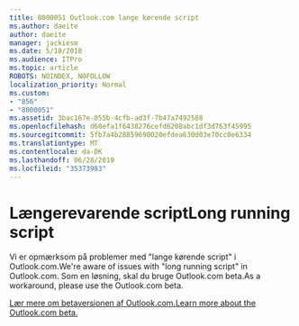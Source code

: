 ```yaml
---
title: 8000051 Outlook.com lange kørende script
ms.author: daeite
author: daeite
manager: jackiesm
ms.date: 5/18/2018
ms.audience: ITPro
ms.topic: article
ROBOTS: NOINDEX, NOFOLLOW
localization_priority: Normal
ms.custom:
- "856"
- "8000051"
ms.assetid: 3bac167e-055b-4cfb-ad3f-7b47a7492588
ms.openlocfilehash: d60efa1f6438276cefd6208abc1df3d763f45995
ms.sourcegitcommit: 5fb7a4b28859690020efdea630d03e70cc0e6334
ms.translationtype: MT
ms.contentlocale: da-DK
ms.lasthandoff: 06/28/2019
ms.locfileid: "35373983"
---
```

# <a name="long-running-script"></a><span data-ttu-id="c161a-102">Længerevarende script</span><span class="sxs-lookup"><span data-stu-id="c161a-102">Long running script</span></span>

<span data-ttu-id="c161a-103">Vi er opmærksom på problemer med "lange kørende script" i Outlook.com.</span><span class="sxs-lookup"><span data-stu-id="c161a-103">We're aware of issues with "long running script" in Outlook.com.</span></span> <span data-ttu-id="c161a-104">Som en løsning, skal du bruge Outlook.com beta.</span><span class="sxs-lookup"><span data-stu-id="c161a-104">As a workaround, please use the Outlook.com beta.</span></span>
  
[<span data-ttu-id="c161a-105">Lær mere om betaversionen af Outlook.com.</span><span class="sxs-lookup"><span data-stu-id="c161a-105">Learn more about the Outlook.com beta.</span></span>](https://go.microsoft.com/fwlink/p/?linkid=874356)
  